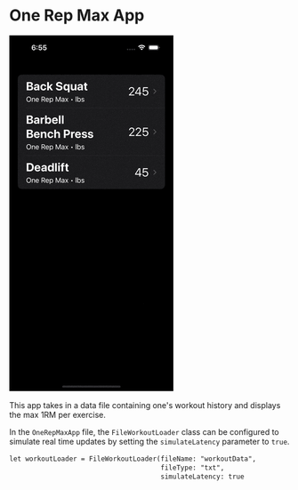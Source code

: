 #  One Rep Max App

![Screen Recording](https://github.com/eggroll78/OneRepMax/blob/main/ScreenRecord.gif?raw=trueScreenRecord.gif)

This app takes in a data file containing one's workout history and displays the max 1RM per exercise.

In the `OneRepMaxApp` file, the `FileWorkoutLoader` class can be configured to simulate real time updates by
setting the `simulateLatency` parameter to `true`.

```
let workoutLoader = FileWorkoutLoader(fileName: "workoutData",
                                      fileType: "txt",
                                      simulateLatency: true

```
